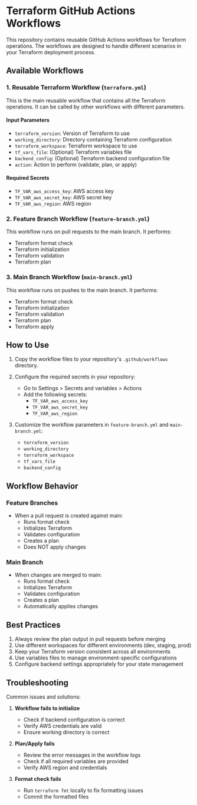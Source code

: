 # Terraform GitHub Actions Workflows

This repository contains reusable GitHub Actions workflows for Terraform operations. The workflows are designed to handle different scenarios in your Terraform deployment process.

## Available Workflows

### 1. Reusable Terraform Workflow (`terraform.yml`)
This is the main reusable workflow that contains all the Terraform operations. It can be called by other workflows with different parameters.

#### Input Parameters
- `terraform_version`: Version of Terraform to use
- `working_directory`: Directory containing Terraform configuration
- `terraform_workspace`: Terraform workspace to use
- `tf_vars_file`: (Optional) Terraform variables file
- `backend_config`: (Optional) Terraform backend configuration file
- `action`: Action to perform (validate, plan, or apply)

#### Required Secrets
- `TF_VAR_aws_access_key`: AWS access key
- `TF_VAR_aws_secret_key`: AWS secret key
- `TF_VAR_aws_region`: AWS region

### 2. Feature Branch Workflow (`feature-branch.yml`)
This workflow runs on pull requests to the main branch. It performs:
- Terraform format check
- Terraform initialization
- Terraform validation
- Terraform plan

### 3. Main Branch Workflow (`main-branch.yml`)
This workflow runs on pushes to the main branch. It performs:
- Terraform format check
- Terraform initialization
- Terraform validation
- Terraform plan
- Terraform apply

## How to Use

1. Copy the workflow files to your repository's `.github/workflows` directory.

2. Configure the required secrets in your repository:
   - Go to Settings > Secrets and variables > Actions
   - Add the following secrets:
     - `TF_VAR_aws_access_key`
     - `TF_VAR_aws_secret_key`
     - `TF_VAR_aws_region`

3. Customize the workflow parameters in `feature-branch.yml` and `main-branch.yml`:
   - `terraform_version`
   - `working_directory`
   - `terraform_workspace`
   - `tf_vars_file`
   - `backend_config`

## Workflow Behavior

### Feature Branches
- When a pull request is created against main:
  - Runs format check
  - Initializes Terraform
  - Validates configuration
  - Creates a plan
  - Does NOT apply changes

### Main Branch
- When changes are merged to main:
  - Runs format check
  - Initializes Terraform
  - Validates configuration
  - Creates a plan
  - Automatically applies changes

## Best Practices

1. Always review the plan output in pull requests before merging
2. Use different workspaces for different environments (dev, staging, prod)
3. Keep your Terraform version consistent across all environments
4. Use variables files to manage environment-specific configurations
5. Configure backend settings appropriately for your state management

## Troubleshooting

Common issues and solutions:

1. **Workflow fails to initialize**
   - Check if backend configuration is correct
   - Verify AWS credentials are valid
   - Ensure working directory is correct

2. **Plan/Apply fails**
   - Review the error messages in the workflow logs
   - Check if all required variables are provided
   - Verify AWS region and credentials

3. **Format check fails**
   - Run `terraform fmt` locally to fix formatting issues
   - Commit the formatted files 